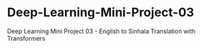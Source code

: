 # Deep-Learning-Mini-Project-03
Deep Learning Mini Project 03 - English to Sinhala Translation with Transformers
